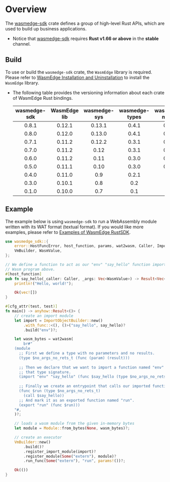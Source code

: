 # Overview

The [wasmedge-sdk](https://crates.io/crates/wasmedge-sdk) crate defines a group of high-level Rust APIs, which are used to build up business applications.

* Notice that [wasmedge-sdk](https://crates.io/crates/wasmedge-sdk) requires **Rust v1.66 or above** in the **stable** channel.

## Build

To use or build the `wasmedge-sdk` crate, the `WasmEdge` library is required. Please refer to [WasmEdge Installation and Uninstallation](https://wasmedge.org/book/en/quick_start/install.html) to install the `WasmEdge` library.

* The following table provides the versioning information about each crate of WasmEdge Rust bindings.

  | wasmedge-sdk  | WasmEdge lib  | wasmedge-sys  | wasmedge-types| wasmedge-macro|
  | :-----------: | :-----------: | :-----------: | :-----------: | :-----------: |
  | 0.8.1         | 0.12.1        | 0.13.1        | 0.4.1         | 0.3.0         |
  | 0.8.0         | 0.12.0        | 0.13.0        | 0.4.1         | 0.3.0         |
  | 0.7.1         | 0.11.2        | 0.12.2        | 0.3.1         | 0.3.0         |
  | 0.7.0         | 0.11.2        | 0.12          | 0.3.1         | 0.3.0         |
  | 0.6.0         | 0.11.2        | 0.11          | 0.3.0         | 0.2.0         |
  | 0.5.0         | 0.11.1        | 0.10          | 0.3.0         | 0.1.0         |
  | 0.4.0         | 0.11.0        | 0.9           | 0.2.1         | -             |
  | 0.3.0         | 0.10.1        | 0.8           | 0.2           | -             |
  | 0.1.0         | 0.10.0        | 0.7           | 0.1           | -             |
  
## Example

The example below is using `wasmedge-sdk` to run a WebAssembly module written with its WAT format (textual format). If you would like more examples, please refer to [Examples of WasmEdge RustSDK](https://github.com/second-state/wasmedge-rustsdk-examples).

```rust
use wasmedge_sdk::{
    error::HostFuncError, host_function, params, wat2wasm, Caller, ImportObjectBuilder, Module,
    VmBuilder, WasmValue,
};

// We define a function to act as our "env" "say_hello" function imported in the
// Wasm program above.
#[host_function]
pub fn say_hello(_caller: Caller, _args: Vec<WasmValue>) -> Result<Vec<WasmValue>, HostFuncError> {
    println!("Hello, world!");

    Ok(vec![])
}

#[cfg_attr(test, test)]
fn main() -> anyhow::Result<()> {
    // create an import module
    let import = ImportObjectBuilder::new()
        .with_func::<(), ()>("say_hello", say_hello)?
        .build("env")?;

    let wasm_bytes = wat2wasm(
        br#"
    (module
      ;; First we define a type with no parameters and no results.
      (type $no_args_no_rets_t (func (param) (result)))
    
      ;; Then we declare that we want to import a function named "env" "say_hello" with
      ;; that type signature.
      (import "env" "say_hello" (func $say_hello (type $no_args_no_rets_t)))
    
      ;; Finally we create an entrypoint that calls our imported function.
      (func $run (type $no_args_no_rets_t)
        (call $say_hello))
      ;; And mark it as an exported function named "run".
      (export "run" (func $run)))
    "#,
    )?;

    // loads a wasm module from the given in-memory bytes
    let module = Module::from_bytes(None, wasm_bytes)?;

    // create an executor
    VmBuilder::new()
        .build()?
        .register_import_module(import)?
        .register_module(Some("extern"), module)?
        .run_func(Some("extern"), "run", params!())?;

    Ok(())
}

```
